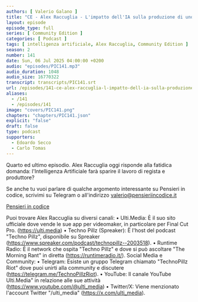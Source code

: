 ```yaml
---
authors: [ Valerio Galano ]
title: "CE - Alex Raccuglia - L'impatto dell'IA sulla produzione di uno spot televisivo (Parte 4 di 4)"
layout: episode
episode_type: full
series: [ Community Edition ]
categories: [ Podcast ]
tags: [ intelligenza artificiale, Alex Raccuglia, Community Edition ]
season: 2
number: 141
date: Sun, 06 Jul 2025 04:00:00 +0200
audio: "episodes/PIC141.mp3"
audio_duration: 1048
audio_size: 16770322
transcript: transcripts/PIC141.srt
url: /episodes/141-ce-alex-raccuglia-l-impatto-dell-ia-sulla-produzione-di-uno-spot-televisivo-parte-4-di-4
aliases:
  - /141
  - /episodes/141
image: "covers/PIC141.png"
chapters: "chapters/PIC141.json"
explicit: "false"
draft: false
type: podcast
supporters:
  - Edoardo Secco
  - Carlo Tomas
---
```


Quarto ed ultimo episodio. Alex Raccuglia oggi risponde alla fatidica domanda: l'Intelligenza Artificiale farà sparire il lavoro di regista e produttore?

Se anche tu vuoi parlare di qualche argomento interessante su Pensieri in codice, scrivimi su Telegram o all'indirizzo [valerio@pensieriincodice.it](mailto:valerio@pensieriincodice.it)

[Pensieri in codice](https://pensieriincodice.it/141)

Puoi trovare Alex Raccuglia su diversi canali:
• Ulti.Media: È il suo sito ufficiale dove vende le sue app per videomaker, in particolare per Final Cut Pro. (https://ulti.media)
• Techno Pillz (Spreaker): È l'host del podcast "Techno Pillz", disponibile su Spreaker (https://www.spreaker.com/podcast/technopillz--2003518).
• Runtime Radio: È il network che ospita "Techno Pillz" e dove si può ascoltare "The Morning Rant" in diretta (https://runtimeradio.it/).
Social Media e Community:
• Telegram: Esiste un gruppo Telegram chiamato "TechnoPillz Riot" dove puoi unirti alla community e discutere (https://telegram.me/TechnoPillzRiot).
• YouTube: Il canale YouTube Ulti.Media" in relazione alle sue attività (https://www.youtube.com/@ulti_media)
• Twitter/X: Viene menzionato l'account Twitter "/ulti_media" (https://x.com/ulti_media).